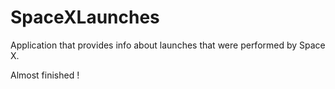 # SpaceXLaunches
Application that provides info about launches that were performed by Space X.

Almost finished !
